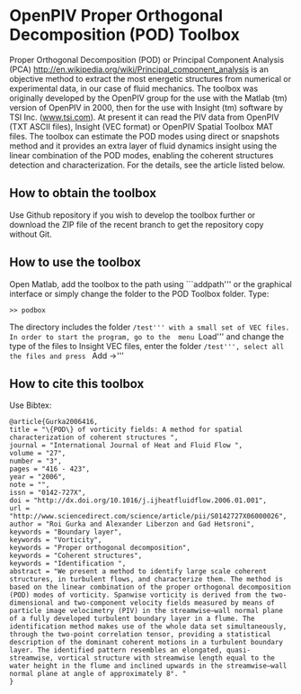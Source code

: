 OpenPIV Proper Orthogonal Decomposition (POD) Toolbox
=====================================================

Proper Orthogonal Decomposition (POD) or Principal Component Analysis (PCA) http://en.wikipedia.org/wiki/Principal_component_analysis is an objective method to extract the most energetic structures from numerical or experimental data, in our case of fluid mechanics. The toolbox was originally developed by the OpenPIV group for the use with the Matlab (tm) version of OpenPIV in 2000, then for the use with Insight (tm) software by TSI Inc. (www.tsi.com). At present it can read the PIV data from OpenPIV (TXT ASCII files), Insight (VEC format) or OpenPIV Spatial Toolbox MAT files. The toolbox can estimate the POD modes using direct or snapshots method and it provides an extra layer of fluid dynamics insight using the linear combination of the POD modes, enabling the coherent structures detection and characterization. For the details, see the article listed below.


How to obtain the toolbox
-------------------------

Use Github repository if you wish to develop the toolbox further or download the ZIP file of the recent branch to get the repository copy without Git. 


How to use the toolbox
----------------------

Open Matlab, add the toolbox to the path using ```addpath''' or the graphical interface or simply change the folder to the POD Toolbox folder. Type:

    >> podbox 
    
The directory includes the folder ```/test''' with a small set of VEC files. In order to start the program, go to the 
menu ```Load''' and change the type of the files to Insight VEC files, enter the folder ```/test''', select all the files and press ``` Add ->'''



How to cite this toolbox
------------------------

Use Bibtex:



    @article{Gurka2006416,
    title = "\{POD\} of vorticity fields: A method for spatial characterization of coherent structures ",
    journal = "International Journal of Heat and Fluid Flow ",
    volume = "27",
    number = "3",
    pages = "416 - 423",
    year = "2006",
    note = "",
    issn = "0142-727X",
    doi = "http://dx.doi.org/10.1016/j.ijheatfluidflow.2006.01.001",
    url = "http://www.sciencedirect.com/science/article/pii/S0142727X06000026",
    author = "Roi Gurka and Alexander Liberzon and Gad Hetsroni",
    keywords = "Boundary layer",
    keywords = "Vorticity",
    keywords = "Proper orthogonal decomposition",
    keywords = "Coherent structures",
    keywords = "Identification ",
    abstract = "We present a method to identify large scale coherent structures, in turbulent flows, and characterize them. The method is based on the linear combination of the proper orthogonal decomposition (POD) modes of vorticity. Spanwise vorticity is derived from the two-dimensional and two-component velocity fields measured by means of particle image velocimetry (PIV) in the streamwise–wall normal plane of a fully developed turbulent boundary layer in a flume. The identification method makes use of the whole data set simultaneously, through the two-point correlation tensor, providing a statistical description of the dominant coherent motions in a turbulent boundary layer. The identified pattern resembles an elongated, quasi-streamwise, vortical structure with streamwise length equal to the water height in the flume and inclined upwards in the streamwise–wall normal plane at angle of approximately 8°. "
    }


